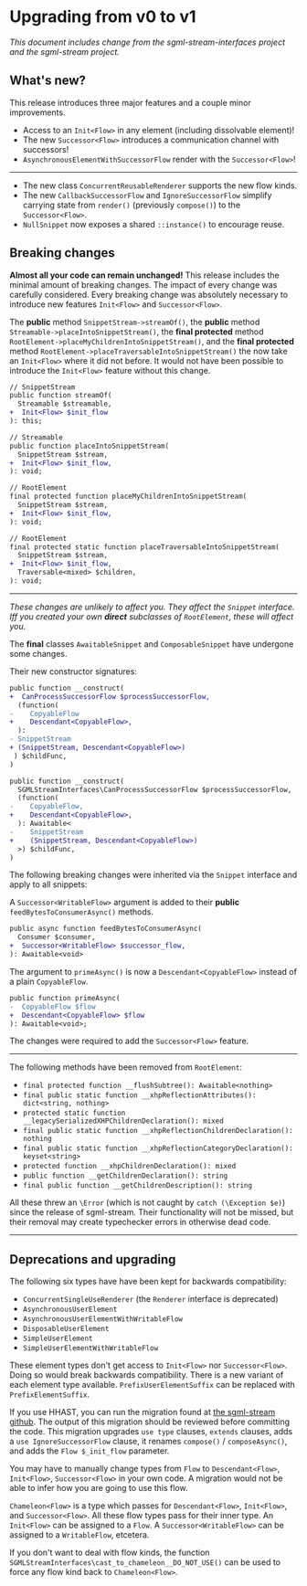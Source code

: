 # Upgrading from v0 to v1

_This document includes change from the sgml-stream-interfaces project and the sgml-stream project._

## What's new?

This release introduces three major features and a couple minor improvements.

 - Access to an `Init<Flow>` in any element (including dissolvable element)!
 - The new `Successor<Flow>` introduces a communication channel with successors!
 - `AsynchronousElementWithSuccessorFlow` render with the `Successor<Flow>`!

---

 - The new class `ConcurrentReusableRenderer` supports the new flow kinds.
 - The new `CallbackSuccessorFlow` and `IgnoreSuccessorFlow` simplify carrying state from `render()` (previously `compose()`) to the `Successor<Flow>`.
 - `NullSnippet` now exposes a shared `::instance()` to encourage reuse.

## Breaking changes

**Almost all your code can remain unchanged!** This release includes the minimal amount of breaking changes. The impact of every change was carefully considered. Every breaking change was absolutely necessary to introduce new features `Init<Flow>` and `Successor<Flow>`.

The **public** method `SnippetStream->streamOf()`, the **public** method `Streamable->placeIntoSnippetStream()`, the **final protected** method `RootElement->placeMyChildrenIntoSnippetStream()`, and the **final protected** method `RootElement->placeTraversableIntoSnippetStream()` the now take an `Init<Flow>` where it did not before. It would not have been possible to introduce the `Init<Flow>` feature without this change.

```DIFF
// SnippetStream
public function streamOf(
  Streamable $streamable,
+  Init<Flow> $init_flow
): this;

// Streamable
public function placeIntoSnippetStream(
  SnippetStream $stream,
+  Init<Flow> $init_flow,
): void;

// RootElement
final protected function placeMyChildrenIntoSnippetStream(
  SnippetStream $stream,
+  Init<Flow> $init_flow,
): void;

// RootElement
final protected static function placeTraversableIntoSnippetStream(
  SnippetStream $stream,
+  Init<Flow> $init_flow,
  Traversable<mixed> $children,
): void;
```

---

_These changes are unlikely to affect you. They affect the `Snippet` interface. Iff you created your own **direct** subclasses of `RootElement`, these will affect you._

The **final** classes `AwaitableSnippet` and `ComposableSnippet` have undergone some changes.

Their new constructor signatures:

```DIFF
public function __construct(
+  CanProcessSuccessorFlow $processSuccessorFlow,
  (function(
-    CopyableFlow
+    Descendant<CopyableFlow>,
  ):
- SnippetStream
+ (SnippetStream, Descendant<CopyableFlow>)
 ) $childFunc,
)

public function __construct(
  SGMLStreamInterfaces\CanProcessSuccessorFlow $processSuccessorFlow,
  (function(
-    CopyableFlow,
+    Descendant<CopyableFlow>,
  ): Awaitable<
-    SnippetStream
+    (SnippetStream, Descendant<CopyableFlow>)
  >) $childFunc,
)
```

The following breaking changes were inherited via the `Snippet` interface and apply to all snippets:

A `Successor<WritableFlow>` argument is added to their **public** `feedBytesToConsumerAsync()` methods.

```DIFF
public async function feedBytesToConsumerAsync(
  Consumer $consumer,
+  Successor<WritableFlow> $successor_flow,
): Awaitable<void>
```

The argument to `primeAsync()` is now a `Descendant<CopyableFlow>` instead of a plain `CopyableFlow`.

```DIFF
public function primeAsync(
-  CopyableFlow $flow
+  Descendant<CopyableFlow> $flow
): Awaitable<void>;
```

The changes were required to add the `Successor<Flow>` feature.

---

The following methods have been removed from `RootElement`:

 - `final protected function __flushSubtree(): Awaitable<nothing>`
 - `final public static function __xhpReflectionAttributes(): dict<string, nothing>`
 - `protected static function __legacySerializedXHPChildrenDeclaration(): mixed`
 - `final public static function __xhpReflectionChildrenDeclaration(): nothing`
 - `final public static function __xhpReflectionCategoryDeclaration(): keyset<string>`
 - `protected function __xhpChildrenDeclaration(): mixed`
 - `public function __getChildrenDeclaration(): string`
 - `final public function __getChildrenDescription(): string`

All these threw an `\Error` (which is not caught by `catch (\Exception $e)`) since the release of sgml-stream. Their functionality will not be missed, but their removal may create typechecker errors in otherwise dead code.

---

## Deprecations and upgrading

The following six types have have been kept for backwards compatibility:

 - `ConcurrentSingleUseRenderer` (the `Renderer` interface is deprecated)
 - `AsynchronousUserElement`
 - `AsynchronousUserElementWithWritableFlow`
 - `DisposableUserElement`
 - `SimpleUserElement`
 - `SimpleUserElementWithWritableFlow`

These element types don't get access to `Init<Flow>` nor `Successor<Flow>`. Doing so would break backwards compatibility. There is a new variant of each element type available. `PrefixUserElementSuffix` can be replaced with `PrefixElementSuffix`.

If you use HHAST, you can run the migration found at [the sgml-stream github](https://github.com/hershel-theodore-layton/sgml-stream/blob/537a7dd956fc6946d5c4631ed311edafdbf7d912/tests/migrations). The output of this migration should be reviewed before committing the code. This migration upgrades `use type` clauses, `extends` clauses, adds a `use IgnoreSuccessorFlow` clause, it renames `compose()` / `composeAsync()`, and adds the `Flow $_init_flow` parameter.

You may have to manually change types from `Flow` to `Descendant<Flow>`, `Init<Flow>`, `Successor<Flow>` in your own code. A migration would not be able to infer how you are going to use this flow.

`Chameleon<Flow>` is a type which passes for `Descendant<Flow>`, `Init<Flow>`, and `Successor<Flow>`. All these flow types pass for their inner type. An `Init<Flow>` can be assigned to a `Flow`. A `Successor<WritableFlow>` can be assigned to a `WritableFlow`, etcetera.

If you don't want to deal with flow kinds, the function `SGMLStreamInterfaces\cast_to_chameleon__DO_NOT_USE()` can be used to force any flow kind back to `Chameleon<Flow>`.
